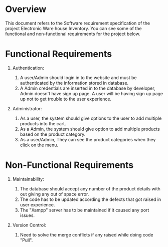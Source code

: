 # Overview

This document refers to the Software requirement specification of the project Electronic Ware house Inventory. You can see some of the functional and non-functional requirements for the project below.

# Functional Requirements

1. Authentication:

   1. A user/Admin should login in to the website and must be authenticated by the information stored in database.
   2. A Admin credentials are inserted in to the database by developer, Admin doesn't have sign up page. A user will be having sign up page up not to get trouble to the user experience.
   
2. Administrator:

   1. As a user, the system should give options to the user to add multiple products into the cart.
   2. As a Admin, the system should give option to add multiple products based on the product category.
   3. As a user/Admin, They can see the product categories when they click on the menu.

# Non-Functional Requirements

1. Maintainability:

   1. The database should accept any number of the product details with out giving any out of space error.
   2. The code has to be updated according the defects that got raised in user experience.
   3. The "Xampp" server has to be maintained if it caused any port issues.
  
2. Version Control:

   1. Need to solve the merge conflicts if any raised while doing code "Pull".
